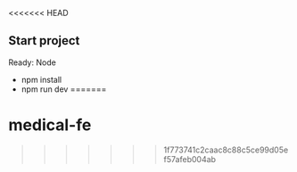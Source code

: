 <<<<<<< HEAD
## Start project

Ready: Node

- npm install
- npm run dev
=======
# medical-fe
>>>>>>> 1f773741c2caac8c88c5ce99d05ef57afeb004ab
